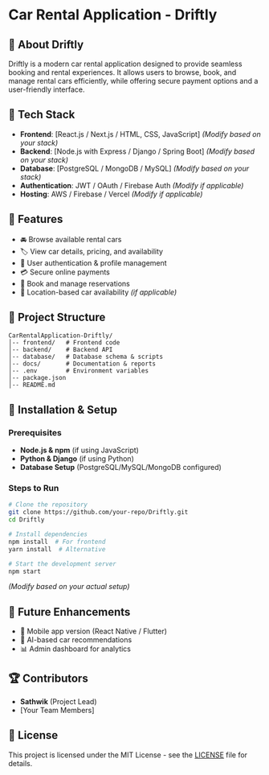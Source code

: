 # Car Rental Application - Driftly

## 🚗 About Driftly
Driftly is a modern car rental application designed to provide seamless booking and rental experiences. It allows users to browse, book, and manage rental cars efficiently, while offering secure payment options and a user-friendly interface.

## 🔧 Tech Stack
- **Frontend**: [React.js / Next.js / HTML, CSS, JavaScript] *(Modify based on your stack)*
- **Backend**: [Node.js with Express / Django / Spring Boot] *(Modify based on your stack)*
- **Database**: [PostgreSQL / MongoDB / MySQL] *(Modify based on your stack)*
- **Authentication**: JWT / OAuth / Firebase Auth *(Modify if applicable)*
- **Hosting**: AWS / Firebase / Vercel *(Modify if applicable)*

## 📌 Features
- 🚘 Browse available rental cars
- 🏷️ View car details, pricing, and availability
- 🔐 User authentication & profile management
- 💳 Secure online payments
- 📅 Book and manage reservations
- 📍 Location-based car availability *(if applicable)*

## 📂 Project Structure
```
CarRentalApplication-Driftly/
│-- frontend/   # Frontend code
│-- backend/    # Backend API
│-- database/   # Database schema & scripts
│-- docs/       # Documentation & reports
│-- .env        # Environment variables
│-- package.json
│-- README.md
```

## 🚀 Installation & Setup
### Prerequisites
- **Node.js & npm** (if using JavaScript)
- **Python & Django** (if using Python)
- **Database Setup** (PostgreSQL/MySQL/MongoDB configured)

### Steps to Run
```sh
# Clone the repository
git clone https://github.com/your-repo/Driftly.git
cd Driftly

# Install dependencies
npm install  # For frontend
yarn install  # Alternative

# Start the development server
npm start
```
*(Modify based on your actual setup)*

## 🎯 Future Enhancements
- 📱 Mobile app version (React Native / Flutter)
- 🚦 AI-based car recommendations
- 📊 Admin dashboard for analytics

## 🏆 Contributors
- **Sathwik** (Project Lead)
- [Your Team Members]

## 📜 License
This project is licensed under the MIT License - see the [LICENSE](LICENSE) file for details.

